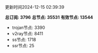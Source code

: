 更新时间2024-12-15 02:39:39

**总订阅: 3796**
**总节点: 35531**
**有效节点: 13544**
- trojan节点: 3390
- v2ray节点: 8411
- ss节点: 1718
- ssr节点: 25
